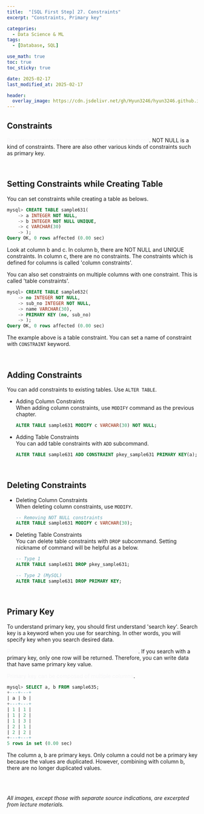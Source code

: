 ```yaml
---
title:  "[SQL First Step] 27. Constraints"
excerpt: "Constraints, Primary key"

categories:
  - Data Science & ML
tags:
  - [Database, SQL]

use_math: true
toc: true
toc_sticky: true

date: 2025-02-17
last_modified_at: 2025-02-17

header:
  overlay_image: https://cdn.jsdelivr.net/gh/Hyun3246/hyun3246.github.io@master/image/overlay image/SQL First Step.png
---
```

## Constraints
<span style="color:#F5F5F7">By setting constraints, you can limit the data to be stored</span>. NOT NULL is a kind of constraints. There are also other various kinds of constraints such as primary key.

<br/>

## Setting Constraints while Creating Table
You can set constraints while creating a table as belows.

```sql
mysql> CREATE TABLE sample631(
    -> a INTEGER NOT NULL,
    -> b INTEGER NOT NULL UNIQUE,
    -> c VARCHAR(30)
    -> );
Query OK, 0 rows affected (0.00 sec)
```

Look at column b and c. In column b, there are NOT NULL and UNIQUE constraints. In column c, there are no constraints. The constraints which is defined for columns is called 'column constraints'.

You can also set constraints on multiple columns with one constraint. This is called 'table constraints'.

```sql
mysql> CREATE TABLE sample632(
    -> no INTEGER NOT NULL,
    -> sub_no INTEGER NOT NULL,
    -> name VARCHAR(30),
    -> PRIMARY KEY (no, sub_no)
    -> );
Query OK, 0 rows affected (0.00 sec)
```

The example above is a table constraint. You can set a name of constraint with `CONSTRAINT` keyword.

<br/>

## Adding Constraints
You can add constraints to existing tables. Use `ALTER TABLE`.

- Adding Column Constraints <br/>
   When adding column constraints, use `MODIFY` command as the previous chapter.

   ```sql
   ALTER TABLE sample631 MODIFY c VARCHAR(30) NOT NULL;
   ```
  
- Adding Table Constraints <br/>
  You can add table constraints with `ADD` subcommand.
  ```sql
  ALTER TABLE sample631 ADD CONSTRAINT pkey_sample631 PRIMARY KEY(a);
  ```

<br/>

## Deleting Constraints
- Deleting Column Constraints <br/>
   When deleting column constraints, use `MODIFY`.

   ```sql
   -- Removing NOT NULL constraints
   ALTER TABLE sample631 MODIFY c VARCHAR(30);
   ```
  
- Deleting Table Constraints <br/>
  You can delete table constraints with `DROP` subcommand. Setting nickname of command will be helpful as a below.
  ```sql
  -- Type 1
  ALTER TABLE sample631 DROP pkey_sample631;

  -- Type 2 (MySQL)
  ALTER TABLE sample631 DROP PRIMARY KEY;
  ```


<br/>

## Primary Key
To understand primary key, you should first understand 'search key'. Search key is a keyword when you use for searching. In other words, you will specify key when you search desired data.

<span style="color:#F5F5F7">Primary key is a search key that can specify one row</span>. If you search with a primary key, only one row will be returned. Therefore, you can write data that have same primary key value.

<span style="color:#F5F5F7">Primary key can be composed of multiple columns</span>.

```sql
mysql> SELECT a, b FROM sample635;
+---+---+
| a | b |
+---+---+
| 1 | 1 |
| 1 | 2 |
| 1 | 3 |
| 2 | 1 |
| 2 | 2 |
+---+---+
5 rows in set (0.00 sec)
```

The column a, b are primary keys. Only column a could not be a primary key because the values are duplicated. However, combining with column b, there are no longer duplicated values.

<br/>
<br/>

*All images, except those with separate source indications, are excerpted from lecture materials.*
